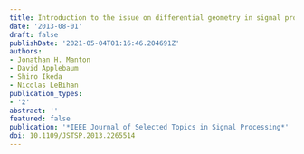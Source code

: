 ```yaml
---
title: Introduction to the issue on differential geometry in signal processing
date: '2013-08-01'
draft: false
publishDate: '2021-05-04T01:16:46.204691Z'
authors:
- Jonathan H. Manton
- David Applebaum
- Shiro Ikeda
- Nicolas LeBihan
publication_types:
- '2'
abstract: ''
featured: false
publication: '*IEEE Journal of Selected Topics in Signal Processing*'
doi: 10.1109/JSTSP.2013.2265514
---
```

